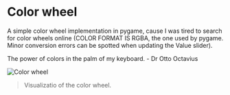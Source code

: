 # Color wheel
A simple color wheel implementation in pygame, cause I was tired to search for color wheels online (COLOR FORMAT IS RGBA, the one used by pygame. Minor conversion errors can be spotted when updating the Value slider). 

The power of colors in the palm of my keyboard. - Dr Otto Octavius


![Color wheel](gifs/color_wheel.gif)
> Visualizatio of the color wheel.